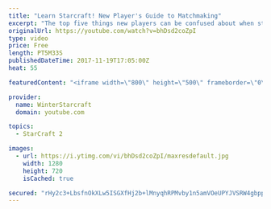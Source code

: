 ```yaml
---
title: "Learn Starcraft! New Player's Guide to Matchmaking"
excerpt: "The top five things new players can be confused about when starting off playing Starcraft 2!"
originalUrl: https://youtube.com/watch?v=bhDsd2coZpI
type: video
price: Free
length: PT5M33S
publishedDateTime: 2017-11-19T17:05:00Z
heat: 55

featuredContent: "<iframe width=\"800\" height=\"500\" frameborder=\"0\" src=\"https://www.youtube.com/embed/bhDsd2coZpI\" allow=\"accelerometer; autoplay; encrypted-media; gyroscope; picture-in-picture\" allowfullscreen></iframe>"

provider:
  name: WinterStarcraft
  domain: youtube.com

topics:
  - StarCraft 2

images:
  - url: https://i.ytimg.com/vi/bhDsd2coZpI/maxresdefault.jpg
    width: 1280
    height: 720
    isCached: true

secured: "rHy2c3+LbsfnOkXLw5ISGXfHj2b+lMnyqhRPMvby1n5amVOeUPYJVSRW4gbpps0O+yJYdlYYMK2eZqaQTyC9l2ERaO00UK8w5nW6pcvMjpbXN9iGfNfVI1ire9xISVXsFbXlLjvg5Jo0NSEGb5ORC/HRJc4MM0glSD0TbesGyJNeIybDdvBe8n5ihQBqRljAIn2xOK11OV9Zw5bICMPN2PLHXVeKa90UdKgIvOVfwXMAhRxaqhHWqZHy5TUDz6HZQdIgfSj0vbpLyCUDjTf+4/HoR+SprXu0a12F3/bmOQvY2CR61HWlRCRR9aoBJnmBTLcMUvS9Q9iHFgcpQnvPfa6nyVa5PslnsontMG1NteFH7FidKgbQtSBsP3+8yPXSXCWbTFuf6WnxOub4nsFBAA==;f88jb/AzrFzzH0s1gginPw=="
---
```


